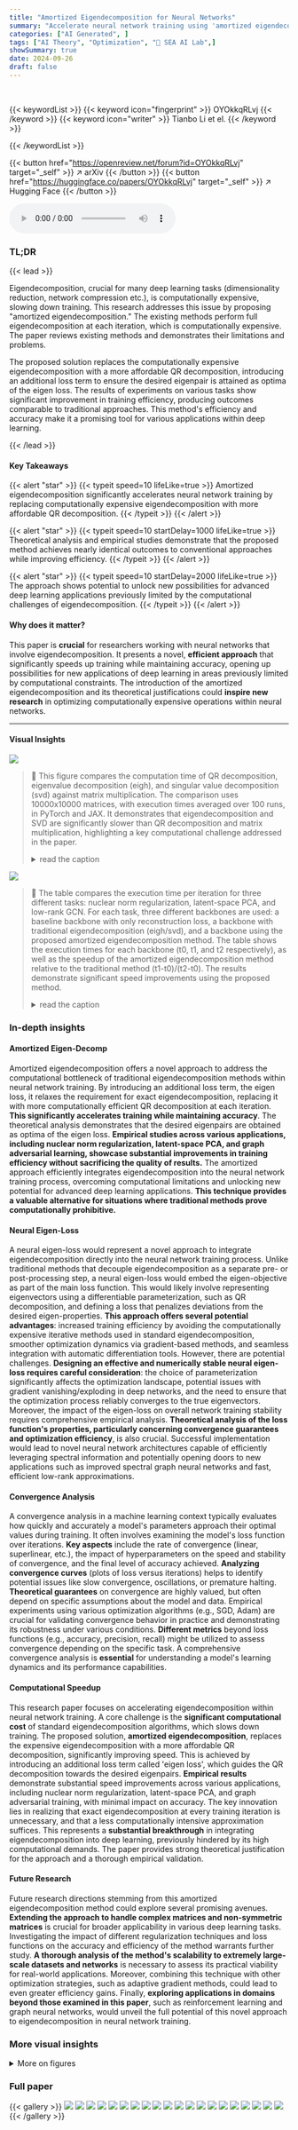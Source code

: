 ```yaml
---
title: "Amortized Eigendecomposition for Neural Networks"
summary: "Accelerate neural network training using 'amortized eigendecomposition' – a novel method replacing expensive eigendecomposition with faster QR decomposition while preserving accuracy."
categories: ["AI Generated", ]
tags: ["AI Theory", "Optimization", "🏢 SEA AI Lab",]
showSummary: true
date: 2024-09-26
draft: false
---
```


<br>

{{< keywordList >}}
{{< keyword icon="fingerprint" >}} OYOkkqRLvj {{< /keyword >}}
{{< keyword icon="writer" >}} Tianbo Li et el. {{< /keyword >}}
 
{{< /keywordList >}}

{{< button href="https://openreview.net/forum?id=OYOkkqRLvj" target="_self" >}}
↗ arXiv
{{< /button >}}
{{< button href="https://huggingface.co/papers/OYOkkqRLvj" target="_self" >}}
↗ Hugging Face
{{< /button >}}



<audio controls>
    <source src="https://ai-paper-reviewer.com/OYOkkqRLvj/podcast.wav" type="audio/wav">
    Your browser does not support the audio element.
</audio>


### TL;DR


{{< lead >}}

Eigendecomposition, crucial for many deep learning tasks (dimensionality reduction, network compression etc.), is computationally expensive, slowing down training.  This research addresses this issue by proposing "amortized eigendecomposition." The existing methods perform full eigendecomposition at each iteration, which is computationally expensive.  The paper reviews existing methods and demonstrates their limitations and problems. 

The proposed solution replaces the computationally expensive eigendecomposition with a more affordable QR decomposition, introducing an additional loss term to ensure the desired eigenpair is attained as optima of the eigen loss.  The results of experiments on various tasks show significant improvement in training efficiency, producing outcomes comparable to traditional approaches.  This method's efficiency and accuracy make it a promising tool for various applications within deep learning.

{{< /lead >}}


#### Key Takeaways

{{< alert "star" >}}
{{< typeit speed=10 lifeLike=true >}} Amortized eigendecomposition significantly accelerates neural network training by replacing computationally expensive eigendecomposition with more affordable QR decomposition. {{< /typeit >}}
{{< /alert >}}

{{< alert "star" >}}
{{< typeit speed=10 startDelay=1000 lifeLike=true >}} Theoretical analysis and empirical studies demonstrate that the proposed method achieves nearly identical outcomes to conventional approaches while improving efficiency. {{< /typeit >}}
{{< /alert >}}

{{< alert "star" >}}
{{< typeit speed=10 startDelay=2000 lifeLike=true >}} The approach shows potential to unlock new possibilities for advanced deep learning applications previously limited by the computational challenges of eigendecomposition. {{< /typeit >}}
{{< /alert >}}

#### Why does it matter?
This paper is **crucial** for researchers working with neural networks that involve eigendecomposition.  It presents a novel, **efficient approach** that significantly speeds up training while maintaining accuracy, opening up possibilities for new applications of deep learning in areas previously limited by computational constraints. The introduction of the amortized eigendecomposition and its theoretical justifications could **inspire new research** in optimizing computationally expensive operations within neural networks.

------
#### Visual Insights



![](https://ai-paper-reviewer.com/OYOkkqRLvj/figures_0_1.jpg)

> 🔼 This figure compares the computation time of QR decomposition, eigenvalue decomposition (eigh), and singular value decomposition (svd) against matrix multiplication.  The comparison uses 10000x10000 matrices, with execution times averaged over 100 runs, in PyTorch and JAX. It demonstrates that eigendecomposition and SVD are significantly slower than QR decomposition and matrix multiplication, highlighting a key computational challenge addressed in the paper.
> <details>
> <summary>read the caption</summary>
> Figure 1: A comparison that illustrates the forward execution time of three linear algebra operations: qr, eigh, and svd, when performed on a 10000 × 10000 matrix using PyTorch and JAX. The presented values represent the mean ratios of the execution time relative to that of matrix multiplication (matmul) of 100 runs.
> </details>





![](https://ai-paper-reviewer.com/OYOkkqRLvj/tables_5_1.jpg)

> 🔼 The table compares the execution time per iteration for three different tasks: nuclear norm regularization, latent-space PCA, and low-rank GCN. For each task, three different backbones are used: a baseline backbone with only reconstruction loss, a backbone with traditional eigendecomposition (eigh/svd), and a backbone using the proposed amortized eigendecomposition method. The table shows the execution times for each backbone (t0, t1, and t2 respectively), as well as the speedup of the amortized eigendecomposition method relative to the traditional method (t1-t0)/(t2-t0). The results demonstrate significant speed improvements using the proposed method.
> <details>
> <summary>read the caption</summary>
> Table 1: Evaluation of execution times per iteration on three tasks.
> </details>





### In-depth insights


#### Amortized Eigen-Decomp
Amortized eigendecomposition offers a novel approach to address the computational bottleneck of traditional eigendecomposition methods within neural network training. By introducing an additional loss term, the eigen loss, it relaxes the requirement for exact eigendecomposition, replacing it with more computationally efficient QR decomposition at each iteration.  **This significantly accelerates training while maintaining accuracy**. The theoretical analysis demonstrates that the desired eigenpairs are obtained as optima of the eigen loss.  **Empirical studies across various applications, including nuclear norm regularization, latent-space PCA, and graph adversarial learning, showcase substantial improvements in training efficiency without sacrificing the quality of results.** The amortized approach efficiently integrates eigendecomposition into the neural network training process, overcoming computational limitations and unlocking new potential for advanced deep learning applications.  **This technique provides a valuable alternative for situations where traditional methods prove computationally prohibitive.**

#### Neural Eigen-Loss
A neural eigen-loss would represent a novel approach to integrate eigendecomposition directly into the neural network training process. Unlike traditional methods that decouple eigendecomposition as a separate pre- or post-processing step, a neural eigen-loss would embed the eigen-objective as part of the main loss function.  This would likely involve representing eigenvectors using a differentiable parameterization, such as QR decomposition, and defining a loss that penalizes deviations from the desired eigen-properties. **This approach offers several potential advantages**: increased training efficiency by avoiding the computationally expensive iterative methods used in standard eigendecomposition, smoother optimization dynamics via gradient-based methods, and seamless integration with automatic differentiation tools. However, there are potential challenges. **Designing an effective and numerically stable neural eigen-loss requires careful consideration**: the choice of parameterization significantly affects the optimization landscape, potential issues with gradient vanishing/exploding in deep networks, and the need to ensure that the optimization process reliably converges to the true eigenvectors. Moreover, the impact of the eigen-loss on overall network training stability requires comprehensive empirical analysis.  **Theoretical analysis of the loss function's properties, particularly concerning convergence guarantees and optimization efficiency**, is also crucial.  Successful implementation would lead to novel neural network architectures capable of efficiently leveraging spectral information and potentially opening doors to new applications such as improved spectral graph neural networks and fast, efficient low-rank approximations.

#### Convergence Analysis
A convergence analysis in a machine learning context typically evaluates how quickly and accurately a model's parameters approach their optimal values during training.  It often involves examining the model's loss function over iterations. **Key aspects** include the rate of convergence (linear, superlinear, etc.), the impact of hyperparameters on the speed and stability of convergence, and the final level of accuracy achieved.  **Analyzing convergence curves** (plots of loss versus iterations) helps to identify potential issues like slow convergence, oscillations, or premature halting. **Theoretical guarantees** on convergence are highly valued, but often depend on specific assumptions about the model and data.  Empirical experiments using various optimization algorithms (e.g., SGD, Adam) are crucial for validating convergence behavior in practice and demonstrating its robustness under various conditions.   **Different metrics** beyond loss functions (e.g., accuracy, precision, recall) might be utilized to assess convergence depending on the specific task. A comprehensive convergence analysis is **essential** for understanding a model's learning dynamics and its performance capabilities.

#### Computational Speedup
This research paper focuses on accelerating eigendecomposition within neural network training.  A core challenge is the **significant computational cost** of standard eigendecomposition algorithms, which slows down training. The proposed solution, **amortized eigendecomposition**, replaces the expensive eigendecomposition with a more affordable QR decomposition, significantly improving speed.  This is achieved by introducing an additional loss term called 'eigen loss', which guides the QR decomposition towards the desired eigenpairs.  **Empirical results** demonstrate substantial speed improvements across various applications, including nuclear norm regularization, latent-space PCA, and graph adversarial training, with minimal impact on accuracy. The key innovation lies in realizing that exact eigendecomposition at every training iteration is unnecessary, and that a less computationally intensive approximation suffices.  This represents a **substantial breakthrough** in integrating eigendecomposition into deep learning, previously hindered by its high computational demands. The paper provides strong theoretical justification for the approach and a thorough empirical validation.

#### Future Research
Future research directions stemming from this amortized eigendecomposition method could explore several promising avenues. **Extending the approach to handle complex matrices and non-symmetric matrices** is crucial for broader applicability in various deep learning tasks.  Investigating the impact of different regularization techniques and loss functions on the accuracy and efficiency of the method warrants further study.  **A thorough analysis of the method's scalability to extremely large-scale datasets and networks** is necessary to assess its practical viability for real-world applications.  Moreover, combining this technique with other optimization strategies, such as adaptive gradient methods, could lead to even greater efficiency gains.  Finally, **exploring applications in domains beyond those examined in this paper**, such as reinforcement learning and graph neural networks, would unveil the full potential of this novel approach to eigendecomposition in neural network training.


### More visual insights

<details>
<summary>More on figures
</summary>


![](https://ai-paper-reviewer.com/OYOkkqRLvj/figures_3_1.jpg)

> 🔼 This figure compares three different loss functions for finding eigenvectors of a 2D symmetric matrix.  It shows how the trace loss suffers from rotational symmetry, leading to many optimal solutions, while Brockett's cost function and a convex trace loss break this symmetry and yield unique optima corresponding to the true eigenvectors. The plots illustrate the loss function landscapes with contour lines, highlighting the optimal points (red stars).
> <details>
> <summary>read the caption</summary>
> Figure 2: An illustration on disrupting the rotational symmetry of the trace loss. We aim to solve eigenvectors for a 2-dimensional symmetric matrix A = \begin{pmatrix} 0.3 & 0.2\\ 0.2 & 0.1 \end{pmatrix}, with three loss functions. We parameterize an orthonormal matrix U = \begin{pmatrix} x\\ y \end{pmatrix} subject to the constraint x² + y² = 1. The plot displays the contours of the landscapes of three different loss functions as they vary with x and y: (a) trace loss tr(UAUT), (b) Brockett's cost function tr(MUAUT) where M = diag(1,0.2) and (c) convex loss function tr(f(U AUT)) where f is an element-wise exponential function. The feasible area of the constraint is depicted with a black circle. The red stars signify the optima of the loss in the feasible area. The dashed grey lines represent the true eigenvector direction of A. We see that, the trace loss results in infinitely many optimal solutions due to its rotational symmetry. In contrast, both Brockett's cost function and the convex loss function reshape the optimization landscape, breaking this symmetry and leading to the identification of the correct eigenvectors.
> </details>



![](https://ai-paper-reviewer.com/OYOkkqRLvj/figures_6_1.jpg)

> 🔼 This figure shows the convergence speed and accuracy of different optimization algorithms in finding the top 50 eigenvalues of random 1000x1000 symmetric matrices using two different loss functions: Brockett's cost function and a convex trace loss function.  Subfigure (a) compares the convergence curves of various optimizers (Adam, Adamax, Yogi, SGD, L-BFGS) for both loss functions. Subfigure (b) demonstrates the fine-tuning capability of the approach on a sequence of similar matrices, highlighting the stability and robustness of the method.
> <details>
> <summary>read the caption</summary>
> Figure 3: Convergence analysis on finding 50 largest eigenvalues on random 1000×1000-dimensional symmetric matrices. (a): Convergence curves using Brockett’s cost and convex trace loss (f(x) = x1.5). (b) The fine-tuning convergence on a series of similar matrices.
> </details>



![](https://ai-paper-reviewer.com/OYOkkqRLvj/figures_8_1.jpg)

> 🔼 This figure compares the performance of different autoencoder architectures in a latent PCA task using the Celeb-A-HQ dataset.  It shows the wall-clock time per iteration for various hidden dimensions and depths of the autoencoder.  The comparison includes a baseline autoencoder, one with JAX's eigh function for eigendecomposition, and one using the proposed amortized eigendecomposition method.  The results highlight the significant speedup achieved by the proposed method, particularly for larger and deeper models.
> <details>
> <summary>read the caption</summary>
> Figure 4: A comparison of scaling in the latent PCA task using the Celeb-A-HQ (256x256) dataset. The backbone autoencoders used in this study consist entirely of fully-connected layers with ReLU activation, all maintaining the same dimensions. Between the encoder and decoder, we applied both an eigen solver from the JAX eigh function and our amortized eigendecomposition method. We varied the depth of the autoencoders across 8, 16, 32, and 64 layers, and explored dimensionalities of 128, 256, 512, 1024, 2048, and 4096. The results present the average execution time per iteration over 100 runs. Notably, the largest model tested, featuring an autoencoder with 64 layers and a dimension of 4096, comprises up to 1.0 billion parameters.
> </details>



![](https://ai-paper-reviewer.com/OYOkkqRLvj/figures_13_1.jpg)

> 🔼 This figure shows the convergence analysis of the amortized eigendecomposition approach for estimating singular values in the nuclear norm regularization problem.  Three different hidden layer dimensions (128, 256, and 512) are used, and the mean squared error (MSE) between the estimated singular values and the exact singular values is plotted against the number of training steps.  The results demonstrate that the method converges rapidly to the exact singular values, even with high dimensionality.
> <details>
> <summary>read the caption</summary>
> Figure 5: The convergence curve of the singular values.
> </details>



![](https://ai-paper-reviewer.com/OYOkkqRLvj/figures_14_1.jpg)

> 🔼 This figure presents the experimental results of the Latent-space Principle Component Analysis (PCA) on the MNIST dataset.  It shows the convergence of both reconstruction and eigen losses for different hidden dimensions (256, 512, 1024).  The visualization of the latent space, with two principle components, for both regularized (η=1) and unregularized (η=0) cases, illustrates the effect of regularization. Finally, the sparsity of the network weight matrices (second layer of the encoder) is shown, highlighting the differences in sparsity between regularized and unregularized scenarios.
> <details>
> <summary>read the caption</summary>
> Figure 6: Experimental results of Latent-space PCA on MNIST dataset. (a) Convergence curves. First column: Convergence curve of reconstruction loss. Second column: Convergence curve of eigen loss. (b) Principle components in latent space: The two principle components of features in latent space for η = 0 and η = 1. (c) The sparsity of the network structure. The weight matrices of the second layer of the encoder. The color indicates the scale of the absolute values of the weight matrix ranging from 0 to 1.
> </details>



![](https://ai-paper-reviewer.com/OYOkkqRLvj/figures_15_1.jpg)

> 🔼 This figure shows the convergence analysis of the proposed amortized eigendecomposition approach in finding eigenvalues.  Subfigure (a) presents convergence curves for Brockett’s cost function and a convex trace loss function using several optimization algorithms (Adam, Adamax, Yogi, SGD, and L-BFGS). Subfigure (b) demonstrates the fine-tuning convergence behavior on a series of similar matrices, further highlighting the robustness and efficiency of the approach. The results illustrate that the method accurately and efficiently finds the eigenvalues even with fine-tuning on similar matrices.
> <details>
> <summary>read the caption</summary>
> Figure 3: Convergence analysis on finding 50 largest eigenvalues on random 1000 × 1000-dimensional symmetric matrices. (a): Convergence curves using Brockett’s cost and convex trace loss (f(x) = x1.5). (b) The fine-tuning convergence on a series of similar matrices.
> </details>



</details>






### Full paper

{{< gallery >}}
<img src="https://ai-paper-reviewer.com/OYOkkqRLvj/1.png" class="grid-w50 md:grid-w33 xl:grid-w25" />
<img src="https://ai-paper-reviewer.com/OYOkkqRLvj/2.png" class="grid-w50 md:grid-w33 xl:grid-w25" />
<img src="https://ai-paper-reviewer.com/OYOkkqRLvj/3.png" class="grid-w50 md:grid-w33 xl:grid-w25" />
<img src="https://ai-paper-reviewer.com/OYOkkqRLvj/4.png" class="grid-w50 md:grid-w33 xl:grid-w25" />
<img src="https://ai-paper-reviewer.com/OYOkkqRLvj/5.png" class="grid-w50 md:grid-w33 xl:grid-w25" />
<img src="https://ai-paper-reviewer.com/OYOkkqRLvj/6.png" class="grid-w50 md:grid-w33 xl:grid-w25" />
<img src="https://ai-paper-reviewer.com/OYOkkqRLvj/7.png" class="grid-w50 md:grid-w33 xl:grid-w25" />
<img src="https://ai-paper-reviewer.com/OYOkkqRLvj/8.png" class="grid-w50 md:grid-w33 xl:grid-w25" />
<img src="https://ai-paper-reviewer.com/OYOkkqRLvj/9.png" class="grid-w50 md:grid-w33 xl:grid-w25" />
<img src="https://ai-paper-reviewer.com/OYOkkqRLvj/10.png" class="grid-w50 md:grid-w33 xl:grid-w25" />
<img src="https://ai-paper-reviewer.com/OYOkkqRLvj/11.png" class="grid-w50 md:grid-w33 xl:grid-w25" />
<img src="https://ai-paper-reviewer.com/OYOkkqRLvj/12.png" class="grid-w50 md:grid-w33 xl:grid-w25" />
<img src="https://ai-paper-reviewer.com/OYOkkqRLvj/13.png" class="grid-w50 md:grid-w33 xl:grid-w25" />
<img src="https://ai-paper-reviewer.com/OYOkkqRLvj/14.png" class="grid-w50 md:grid-w33 xl:grid-w25" />
<img src="https://ai-paper-reviewer.com/OYOkkqRLvj/15.png" class="grid-w50 md:grid-w33 xl:grid-w25" />
<img src="https://ai-paper-reviewer.com/OYOkkqRLvj/16.png" class="grid-w50 md:grid-w33 xl:grid-w25" />
<img src="https://ai-paper-reviewer.com/OYOkkqRLvj/17.png" class="grid-w50 md:grid-w33 xl:grid-w25" />
<img src="https://ai-paper-reviewer.com/OYOkkqRLvj/18.png" class="grid-w50 md:grid-w33 xl:grid-w25" />
<img src="https://ai-paper-reviewer.com/OYOkkqRLvj/19.png" class="grid-w50 md:grid-w33 xl:grid-w25" />
<img src="https://ai-paper-reviewer.com/OYOkkqRLvj/20.png" class="grid-w50 md:grid-w33 xl:grid-w25" />
{{< /gallery >}}